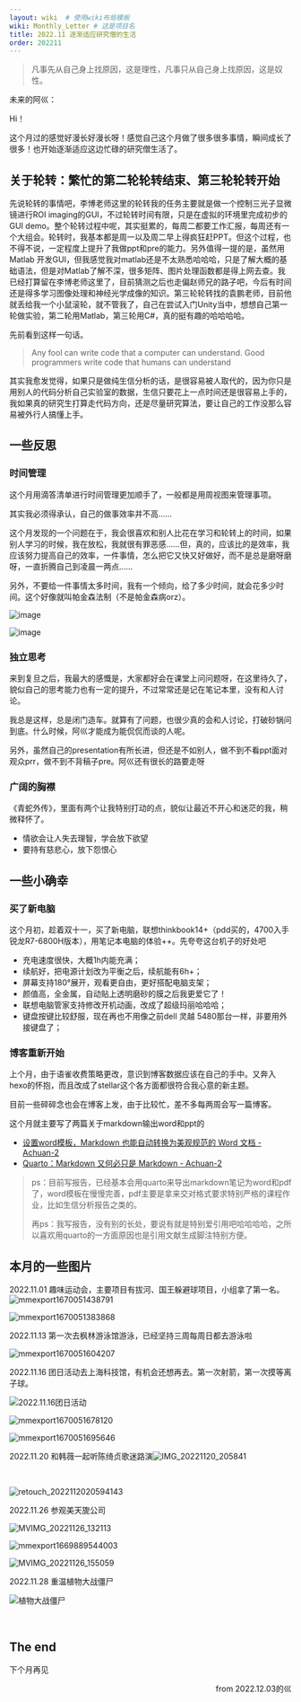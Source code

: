 ```yaml
---
layout: wiki  # 使用wiki布局模板
wiki: Monthly_Letter # 这是项目名
title: 2022.11 逐渐适应研究僧的生活
order: 202211
---
```


> 凡事先从自己身上找原因，这是理性，凡事只从自己身上找原因，这是奴性。

未来的阿巛：

Hi！

这个月过的感觉好漫长好漫长呀！感觉自己这个月做了很多很多事情，瞬间成长了很多！也开始逐渐适应这边忙碌的研究僧生活了。

## 关于轮转：繁忙的第二轮轮转结束、第三轮轮转开始

先说轮转的事情吧，李博老师这里的轮转我的任务主要就是做一个控制三光子显微镜进行ROI imaging的GUI，不过轮转时间有限，只是在虚拟的环境里完成初步的GUI demo。整个轮转过程中呢，其实挺累的，每周二都要工作汇报，每周还有一个大组会。轮转时，我基本都是周一以及周二早上得疯狂赶PPT。但这个过程，也不得不说，一定程度上提升了我做ppt和pre的能力。另外值得一提的是，虽然用Matlab 开发GUI，但我感觉我对matlab还是不太熟悉哈哈哈，只是了解大概的基础语法，但是对Matlab了解不深，很多矩阵、图片处理函数都是得上网去查。我已经打算留在李博老师这里了，目前猜测之后也走偏赵师兄的路子吧，今后有时间还是得多学习图像处理和神经光学成像的知识。第三轮轮转找的袁鹏老师，目前他就丢给我一个小鼠滚轮，就不管我了，自己在尝试入门Unity当中，想想自己第一轮做实验，第二轮用Matlab，第三轮用C\#，真的挺有趣的哈哈哈哈。

先前看到这样一句话。

> Any fool can write code that a computer can understand. Good programmers write code that humans can understand

其实我愈发觉得，如果只是做纯生信分析的话，是很容易被人取代的，因为你只是用别人的代码分析自己实验室的数据，生信只要花上一点时间还是很容易上手的，我如果真的研究生打算走代码方向，还是尽量研究算法，要让自己的工作没那么容易被外行人搞懂上手。

## 一些反思

### 时间管理

这个月用滴答清单进行时间管理更加顺手了，一般都是用周视图来管理事项。

其实我必须得承认，自己的做事效率并不高……

这个月发现的一个问题在于，我会很喜欢和别人比花在学习和轮转上的时间，如果别人学习的时候，我在放松，我就很有罪恶感……但，真的，应该比的是效率，我应该努力提高自己的效率，一件事情，怎么把它又快又好做好，而不是总是磨呀磨呀，一直折腾自己到凌晨一两点……

另外，不要给一件事情太多时间，我有一个倾向，给了多少时间，就会花多少时间。这个好像就叫帕金森法制（不是帕金森病orz）。

​![image](assets/image-20221203145536-jn21kql.png)

​![image](assets/image-20221203145701-3xnsrvm.png)​

### 独立思考

来到复旦之后，我最大的感慨是，大家都好会在课堂上问问题呀，在这里待久了，貌似自己的思考能力也有一定的提升，不过常常还是记在笔记本里，没有和人讨论。

我总是这样，总是闭门造车。就算有了问题，也很少真的会和人讨论，打破砂锅问到底。什么时候，阿巛才能成为能侃侃而谈的人呢。

另外，虽然自己的presentation有所长进，但还是不如别人，做不到不看ppt面对观众prr，做不到不背稿子pre。阿巛还有很长的路要走呀

### 广阔的胸襟

《青蛇外传》，里面有两个让我特别打动的点，貌似让最近不开心和迷茫的我，稍微释怀了。

* 情欲会让人失去理智，学会放下欲望
* 要持有慈悲心，放下怨恨心

## 一些小确幸

### 买了新电脑

这个月初，趁着双十一，买了新电脑，联想thinkbook14+（pdd买的，4700入手锐龙R7-6800H版本），用笔记本电脑的体验++。先夸夸这台机子的好处吧

* 充电速度很快，大概1h内能充满；
* 续航好，把电源计划改为平衡之后，续航能有6h+；
* 屏幕支持180°展开，观看更自由，更好搭配电脑支架；
* 颜值高，全金属，自动贴上透明磨砂的膜之后我更爱它了！
* 联想电脑管家支持修改开机动画，改成了超级玛丽哈哈哈；
* 键盘按键比较舒服，现在再也不用像之前dell 灵越 5480那台一样，非要用外接键盘了；

### 博客重新开始

上个月，由于语雀收费策略更改，意识到博客数据应该在自己的手中。又奔入hexo的怀抱，而且改成了stellar这个各方面都很符合我心意的新主题。

目前一些碎碎念也会在博客上发，由于比较忙，差不多每两周会写一篇博客。

这个月就主要写了两篇关于markdown输出word和ppt的

* [设置word模板，Markdown 也能自动转换为美观规范的 Word 文档 - Achuan-2](https://www.achuan-2.top/posts/bc4b56d9.html)
* [Quarto：Markdown 又何必只是 Markdown - Achuan-2](https://www.achuan-2.top/posts/50f47788.html)

> ps：目前写报告，已经基本会用quarto来导出markdown笔记为word和pdf了，word模板在慢慢完善，pdf主要是拿来交对格式要求特别严格的课程作业，比如生信分析报告之类的。
>
> 再ps：我写报告，没有别的长处，要说有就是特别爱引用吧哈哈哈哈，之所以喜欢用quarto的一方面原因也是引用文献生成脚注特别方便。

## 本月的一些图片

2022.11.01 趣味运动会，主要项目有拔河、国王躲避球项目，小组拿了第一名。  
​![mmexport1670051438791](assets/mmexport1670051438791-20221203151154-aa4tz5b.jpg)​

​![mmexport1670051383868](assets/mmexport1670051383868-20221203151149-1i97xwy.jpg)​

2022.11.13 第一次去枫林游泳馆游泳，已经坚持三周每周日都去游泳啦

​![mmexport1670051604207](assets/mmexport1670051604207-20221203151609-3fotlp7.jpg)​

2022.11.16 团日活动去上海科技馆，有机会还想再去。第一次射箭，第一次摸等离子球。

​![2022.11.16团日活动](assets/2022.11.16团日活动-20221203151711-xx9jjzt.jpg)​

​![mmexport1670051678120](assets/mmexport1670051678120-20221203151740-ul6kfpq.jpg)

​![mmexport1670051695646](assets/mmexport1670051695646-20221203151740-3skjsp4.jpg)​

2022.11.20 和韩薇一起听陈绮贞歌迷路演![IMG_20221120_205841](assets/IMG_20221120_205841-20221203152004-18b58h0.jpg)​

‍

​![retouch_2022112020594143](assets/retouch_2022112020594143-20221203151948-8i0dhhm.jpg)​

2022.11.26 参观美天旎公司

​![MVIMG_20221126_132113](assets/MVIMG_20221126_132113-20221203152130-5vlb2p5.jpg)​

​![mmexport1669889544003](assets/mmexport1669889544003-20221203152030-xgxvx97.jpg)​

​![MVIMG_20221126_155059](assets/MVIMG_20221126_155059-20221203152147-xz3ogg9.jpg)​

2022.11.28 重温植物大战僵尸

​![植物大战僵尸](assets/植物大战僵尸-20221203152233-x8cfz0m.jpg)​

‍

## The end

下个月再见


<p align="right">from 2022.12.03的巛</p>
